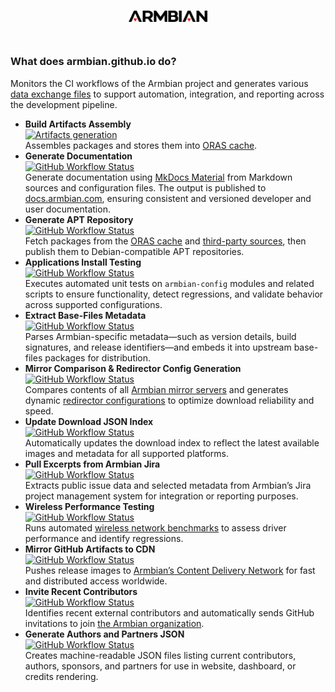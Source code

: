 <p align="center">
  <h2 align=center><a href="#build-framework">
  <img src="https://raw.githubusercontent.com/armbian/.github/master/profile/logo.png" alt="Armbian logo" width="25%">
  </a>
<br><br>
</h2>

### What does armbian.github.io do?

Monitors the CI workflows of the Armbian project and generates various [data exchange files](https://github.armbian.com/) to support automation, integration, and reporting across the development pipeline.

- **Build Artifacts Assembly**
<br><a href=https://github.com/armbian/os/actions/workflows/complete-artifact-matrix-all.yml><img alt="Artifacts generation" src="https://img.shields.io/github/actions/workflow/status/armbian/os/complete-artifact-matrix-all.yml?logo=githubactions&label=Status&style=for-the-badge&branch=main&logoColor=white"></a>
<br>Assembles packages and stores them into [ORAS cache](https://github.com/orgs/armbian/packages).
- **Generate Documentation**
<br><a href=https://github.com/armbian/documentation/actions/workflows/release.yaml><img alt="GitHub Workflow Status" src="https://img.shields.io/github/actions/workflow/status/armbian/documentation/release.yaml?logo=githubactions&label=Status&style=for-the-badge&branch=main&logoColor=white"></a>
<br>Generate documentation using [MkDocs Material](https://squidfunk.github.io/mkdocs-material/) from Markdown sources and configuration files. The output is published to [docs.armbian.com](https://docs.armbian.com), ensuring consistent and versioned developer and user documentation.
- **Generate APT Repository**
<br><a href=https://github.com/armbian/os/actions/workflows/repository-update.yml><img alt="GitHub Workflow Status" src="https://img.shields.io/github/actions/workflow/status/armbian/os/repository-update.yml?logo=githubactions&label=Status&style=for-the-badge&branch=main&logoColor=white"></a>
<br>Fetch packages from the [ORAS cache](https://github.com/orgs/armbian/packages) and [third-party sources](https://github.com/armbian/os/tree/main/external), then publish them to Debian-compatible APT repositories.
- **Applications Install Testing**
<br><a href=https://github.com/armbian/configng/actions/workflows/unit-tests.yml><img alt="GitHub Workflow Status" src="https://img.shields.io/github/actions/workflow/status/armbian/configng/unit-tests.yml?logo=githubactions&label=Status&style=for-the-badge&branch=main&logoColor=white"></a>
<br>Executes automated unit tests on `armbian-config` modules and related scripts to ensure functionality, detect regressions, and validate behavior across supported configurations.
- **Extract Base-Files Metadata**
<br><a href=https://github.com/armbian/armbian.github.io/actions/workflows/generate-base-files-info-json.yml><img alt="GitHub Workflow Status" src="https://img.shields.io/github/actions/workflow/status/armbian/armbian.github.io/generate-base-files-info-json.yml?logo=githubactions&label=Status&style=for-the-badge&branch=main&logoColor=white"></a>
<br>Parses Armbian-specific metadata—such as version details, build signatures, and release identifiers—and embeds it into upstream base-files packages for distribution.
- **Mirror Comparison & Redirector Config Generation**
<br><a href=https://github.com/armbian/armbian.github.io/actions/workflows/generate-redirector-config.yml><img alt="GitHub Workflow Status" src="https://img.shields.io/github/actions/workflow/status/armbian/armbian.github.io/generate-redirector-config.yml?logo=githubactions&label=Status&style=for-the-badge&branch=main&logoColor=white"></a>
<br>Compares contents of all [Armbian mirror servers](https://docs.armbian.com/Mirrors/) and generates dynamic [redirector configurations](https://github.com/armbian/armbian-router) to optimize download reliability and speed.
- **Update Download JSON Index**
<br><a href=https://github.com/armbian/armbian.github.io/actions/workflows/generate-web-index.yml><img alt="GitHub Workflow Status" src="https://img.shields.io/github/actions/workflow/status/armbian/armbian.github.io/generate-web-index.yml?logo=githubactions&label=Status&style=for-the-badge&branch=main&logoColor=white"></a>
<br>Automatically updates the download index to reflect the latest available images and metadata for all supported platforms.
- **Pull Excerpts from Armbian Jira**
<br><a href=https://github.com/armbian/armbian.github.io/actions/workflows/generate-jira-excerpt.yml><img alt="GitHub Workflow Status" src="https://img.shields.io/github/actions/workflow/status/armbian/armbian.github.io/generate-jira-excerpt.yml?logo=githubactions&label=Status&style=for-the-badge&branch=main&logoColor=white"></a>
<br>Extracts public issue data and selected metadata from Armbian’s Jira project management system for integration or reporting purposes.
- **Wireless Performance Testing**
<br><a href=https://github.com/armbian/armbian.github.io/actions/workflows/wireless-performance-autotest.yml><img alt="GitHub Workflow Status" src="https://img.shields.io/github/actions/workflow/status/armbian/armbian.github.io/wireless-performance-autotest.yml?logo=githubactions&label=Status&style=for-the-badge&branch=main&logoColor=white"></a>
<br>Runs automated [wireless network benchmarks](https://docs.armbian.com/WifiPerformance/) to assess driver performance and identify regressions.
- **Mirror GitHub Artifacts to CDN**
<br><a href=https://github.com/armbian/armbian.github.io/actions/workflows/mirror.yml><img alt="GitHub Workflow Status" src="https://img.shields.io/github/actions/workflow/status/armbian/armbian.github.io/mirror.yml?logo=githubactions&label=Status&style=for-the-badge&branch=main&logoColor=white"></a>
<br>Pushes release images to [Armbian’s Content Delivery Network](http://cache.armbian.com/) for fast and distributed access worldwide.
- **Invite Recent Contributors**
<br><a href=https://github.com/armbian/armbian.github.io/actions/workflows/invite-contributors.yml><img alt="GitHub Workflow Status" src="https://img.shields.io/github/actions/workflow/status/armbian/armbian.github.io/invite-contributors.yml?logo=githubactions&label=Status&style=for-the-badge&branch=main&logoColor=white"></a>
<br>Identifies recent external contributors and automatically sends GitHub invitations to join [the Armbian organization](https://github.com/orgs/armbian/people).
- **Generate Authors and Partners JSON**
<br><a href=https://github.com/armbian/armbian.github.io/actions/workflows/generate-partners-json.yml><img alt="GitHub Workflow Status" src="https://img.shields.io/github/actions/workflow/status/armbian/armbian.github.io/generate-partners-json.yml?logo=githubactions&label=Status&style=for-the-badge&branch=main&logoColor=white"></a>
<br>Creates machine-readable JSON files listing current contributors, authors, sponsors, and partners for use in website, dashboard, or credits rendering.
